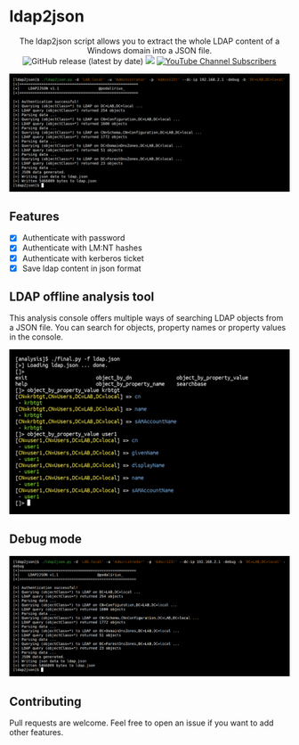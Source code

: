 # ldap2json

<p align="center">
  The ldap2json script allows you to extract the whole LDAP content of a Windows domain into a JSON file.
  <br>
  <img alt="GitHub release (latest by date)" src="https://img.shields.io/github/v/release/p0dalirius/ldap2json">
  <a href="https://twitter.com/intent/follow?screen_name=podalirius_" title="Follow"><img src="https://img.shields.io/twitter/follow/podalirius_?label=Podalirius&style=social"></a>
  <a href="https://www.youtube.com/channel/UCF_x5O7CSfr82AfNVTKOv_A?sub_confirmation=1" title="Subscribe"><img alt="YouTube Channel Subscribers" src="https://img.shields.io/youtube/channel/subscribers/UCF_x5O7CSfr82AfNVTKOv_A?style=social"></a
  <br>
</p>


![](./.github/example.png)

## Features

 - [x] Authenticate with password
 - [x] Authenticate with LM:NT hashes
 - [x] Authenticate with kerberos ticket
 - [x] Save ldap content in json format

## LDAP offline analysis tool

This analysis console offers multiple ways of searching LDAP objects from a JSON file. You can search for objects, property names or property values in the console.

![](./analysis/screenshots/analysis.png)

## Debug mode

![](./.github/debug.png)

## Contributing

Pull requests are welcome. Feel free to open an issue if you want to add other features.
